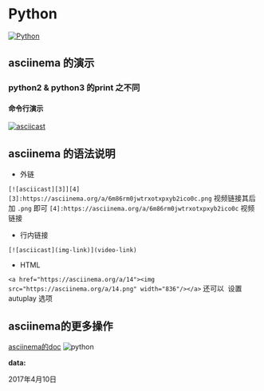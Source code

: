 # Python

[![Python][2]]() 
## asciinema 的演示
### python2 & python3 的print 之不同
#### 命令行演示
[![asciicast][3]][4]
 
## asciinema 的语法说明
- 外链

`[![asciicast][3]][4]`  
`[3]:https://asciinema.org/a/6m86rm0jwtrxotxpxyb2ico0c.png` 视频链接其后加 `.png` 即可
`[4]:https://asciinema.org/a/6m86rm0jwtrxotxpxyb2ico0c` 视频链接
- 行内链接

`[![asciicast](img-link)](video-link)`
- HTML

`<a href="https://asciinema.org/a/14"><img src="https://asciinema.org/a/14.png" width="836"/></a>` 还可以
  设置 autuplay 选项
 ## asciinema的更多操作
 [asciinema的doc][5]
![python][1]

**data:**

2017年4月10日

[1]:https://github.com/AutuanLiu/Python/blob/master/img/timg.jpg
[2]:https://img.shields.io/badge/Python-3.6.1-brightgreen.svg
[3]:https://asciinema.org/a/6m86rm0jwtrxotxpxyb2ico0c.png
[4]:https://asciinema.org/a/6m86rm0jwtrxotxpxyb2ico0c
[5]:https://asciinema.org/docs/

